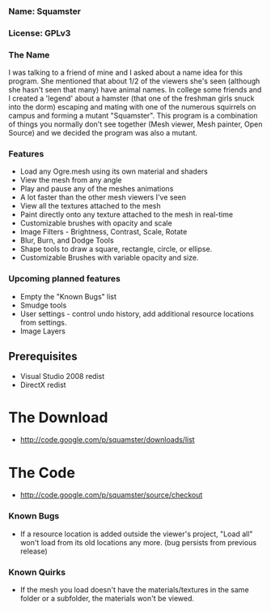 ### Name: Squamster ###
### License: GPLv3 ###


### The Name ###
I was talking to a friend of mine and I asked about a name idea for this program. She mentioned that about 1/2 of the viewers she's seen (although she hasn't seen that many) have animal names. In college some friends and I created a 'legend' about a hamster (that one of the freshman girls snuck into the dorm) escaping and mating with one of the numerous squirrels on campus and forming a mutant "Squamster". This program is a combination of things you normally don't see together (Mesh viewer, Mesh painter, Open Source) and we decided the program was also a mutant.


### Features ###
  * Load any Ogre.mesh using its own material and shaders
  * View the mesh from any angle
  * Play and pause any of the meshes animations
  * A lot faster than the other mesh viewers I've seen
  * View all the textures attached to the mesh
  * Paint directly onto any texture attached to the mesh in real-time
  * Customizable brushes with opacity and scale
  * Image Filters  - Brightness, Contrast, Scale, Rotate
  * Blur, Burn, and Dodge Tools
  * Shape tools to draw a square, rectangle, circle, or ellipse.
  * Customizable Brushes with variable opacity and size.


### Upcoming planned features ###
  * Empty the "Known Bugs" list
  * Smudge tools
  * User settings - control undo history, add additional resource locations from settings.
  * Image Layers


## Prerequisites ##
  * Visual Studio 2008 redist
  * DirectX redist


# The Download #
  * http://code.google.com/p/squamster/downloads/list

# The Code #
  * http://code.google.com/p/squamster/source/checkout


### Known Bugs ###
  * If a resource location is added outside the viewer's project, "Load all" won't load from its old locations any more. (bug persists from previous release)


### Known Quirks ###
  * If the mesh you load doesn't have the materials/textures in the same folder or a subfolder, the materials won't be viewed.